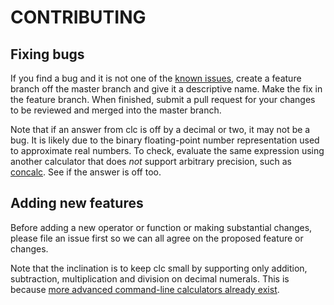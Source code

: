 # CONTRIBUTING

## Fixing bugs

If you find a bug and it is not one of the [known issues](README.md#issues), create a feature branch off the master branch and give it a descriptive name. Make the fix in the feature branch. When finished, submit a pull request for your changes to be reviewed and merged into the master branch.

Note that if an answer from clc is off by a decimal or two, it may not be a bug. It is likely due to the binary floating-point number representation used to approximate real numbers. To check, evaluate the same expression using another calculator that does *not* support arbitrary precision, such as [concalc](http://extcalc-linux.sourceforge.net/concalcdescr.html). See if the answer is off too.

## Adding new features

Before adding a new operator or function or making substantial changes, please file an issue first so we can all agree on the proposed feature or changes.

Note that the inclination is to keep clc small by supporting only addition, subtraction, multiplication and division on decimal numerals. This is because [more advanced command-line calculators already exist](README.md).

